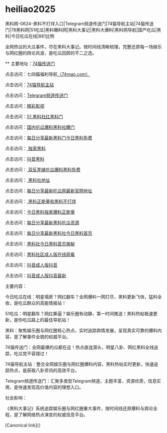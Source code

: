 # heiliao2025
黑料网-0624-黑料不打烊入口|Telegram频道传送门|74猫导航主站|74猫传送门|78黑料网|51吃瓜|黑料曝料网|黑料大事记|黑料大爆料|黑料网导航|国产吃瓜|黑料|今日吃瓜在线|881比鸭

全网热议的大瓜事件，尽在黑料大事记。按时间线清晰梳理，完整还原每一场娱乐与网红圈的舆论风波，是吃瓜回顾的不二之选。

** 主要地址：<a href="https://74mao.com/">74猫传送门</a>

点击访问：七四猫福利导航<a href="https://74mao.com/">（74mao.com）</a>

点击访问：<a href="https://74mao.com/">74猫导航主站</a>

点击访问：<a href="https://74mao.com/">Telegram频道传送门</a>

点击访问：<a href="https://hj-216.pages.dev/">精彩影视</a>

点击访问：<a href="https://hl441.pages.dev/">51 黑料社红黑料门</a>

点击访问：<a href="https://hl426.pages.dev/">国内吃瓜爆料黑料社曝门</a>

点击访问：<a href="https://hl429.pages.dev/">每日分享最新黑料门今日黑料免费</a>

点击访问：<a href="https://hl428.pages.dev/"> 独家黑料</a>

点击访问：<a href="https://hl393.pages.dev/">抖音黑料</a>

点击访问：<a href="https://hl413.pages.dev/"> 双反差婊吃瓜爆料黑料免费</a>

点击访问：<a href="https://hl433.pages.dev/"> 黑料社地址</a>

点击访问：<a href="https://hl438.pages.dev/">每日分享最新吃瓜网最新官网地址</a>

点击访问：<a href="https://hl395.pages.dev/"> 黑料正能量和黑料不打烊</a>

点击访问：<a href="https://hl388.pages.dev/">今日黑料独家爆料正能量</a>

点击访问：<a href="https://hl440.pages.dev/">每日分享最新黑料吃瓜资源</a>

点击访问：<a href="https://hl446.pages.dev/">每日分享最新黑料社今日黑料首页</a>

点击访问：<a href="https://hl434.pages.dev/">黑料社今日黑料首页揭秘</a>

点击访问：<a href="https://hl982.pages.dev/">黑料社区成人版在线观看</a>

点击访问：<a href="https://dy3-22.pages.dev/">抖音成人版抖音</a>

点击访问：<a href="https://dy8-22.pages.dev/">抖音成人版抖音最新</a>

主要内容：

今日吃瓜在线：明星塌房？网红翻车？全网爆料一网打尽，黑料更新飞快，猛料全收，是吃瓜群众的高能情报站！

51吃瓜：明星翻车？网红撕逼？娱乐圈有动静，第一时间推送！黑料热帖极速更新，是你吃瓜路上的最佳导航站！

黑料：聚焦娱乐圈与网红圈核心热点，实时追踪舆情发展，呈现真实可靠的爆料内容，是了解事件全貌的权威平台。

74猫传送门：全网最爆的瓜都在这！热点直连源头，明星八卦、网红黑料全线追踪，吃瓜党不容错过！

74猫导航主站：整合全网娱乐圈与网红圈爆料内容，黑料热帖实时更新，快速追踪热点，是获取八卦资讯的高效平台。

Telegram频道传送门：汇聚多类型Telegram频道，主题丰富、资源优质，信息实用，是快速发现高价值内容的理想入口。

社会影响：

《黑料大事记》系统追踪娱乐圈与网红圈重大事件，按时间线还原爆料与舆论全程，是了解网络热点演变的权威信息平台。

[Canonical link](）

